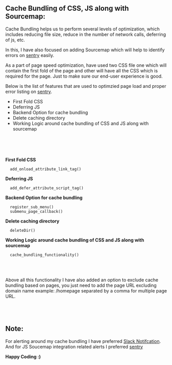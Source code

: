 ## Cache Bundling of CSS, JS along with Sourcemap:

Cache Bundling helps us to perform several levels of optimization, which includes reducing file size, reduce in the number of network calls, deferring of js, etc.

In this, I have also focused on adding Sourcemap which will help to identify errors on [sentry](https://sentry.io/) easily.

As a part of page speed optimization, have used two CSS file one which will contain the first fold of the page and other will have all the CSS which is required for the page. Just to make sure our end-user experience is good.

Below is the list of features that are used to optimzied page load and proper error listing on [sentry](https://sentry.io/).

* First Fold CSS
* Deferring JS
* Backend Option for cache bundling
* Delete caching directory
* Working Logic around cache bundling of CSS and JS along with sourcemap

<br>
<br>
<br>

**First Fold CSS**
```
  add_onload_attribute_link_tag()
```

**Deferring JS**
```
  add_defer_attribute_script_tag()
```

**Backend Option for cache bundling**
```
  register_sub_menu()
  submenu_page_callback()
```

**Delete caching directory**
```
  deleteDir()
```

**Working Logic around cache bundling of CSS and JS along with sourcemap**
```
  cache_bundling_functionality()
```
<br>
<br>

Above all this functionality I have also added an option to exclude cache bundling based on pages, you just need to add the page URL excluding domain name example: /homepage separated by a comma for multiple page URL.
<br>
<br>
<br>
<br>

## Note: 
For alerting around my cache bundling I have preferred [Slack Notifcation](https://api.slack.com/messaging/webhooks).
And for JS Soucemap integration related alerts I preferred [sentry](https://sentry.io/)


**Happy Coding :)**